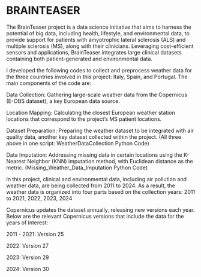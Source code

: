 # BRAINTEASER 

The BrainTeaser project is a data science initiative that aims to harness the potential of big data, including health, lifestyle, and environmental data, to provide support for patients with amyotrophic lateral sclerosis (ALS) and multiple sclerosis (MS), along with their clinicians. Leveraging cost-efficient sensors and applications, BrainTeaser integrates large clinical datasets containing both patient-generated and environmental data.

I developed the following codes to collect and preprocess weather data for the three countries involved in this project: Italy, Spain, and Portugal. The main components of the code are:

Data Collection: Gathering large-scale weather data from the Copernicus (E-OBS dataset), a key European data source.

Location Mapping: Calculating the closest European weather station locations that correspond to the project’s MS patient locations.

Dataset Preparation: Preparing the weather dataset to be integrated with air quality data, another key dataset collected within the project.
(All three above in one script: WeatherDataCollection Python Code)

Data Imputation: Addressing missing data in certain locations using the K-Nearest Neighbor (KNN) imputation method, with Euclidean distance as the metric. (Missing_Weather_Data_Imputation Python Code)


    
In this project, clinical and environmental data, including air pollution and weather data, are being collected from 2011 to 2024. As a result, the weather data is organized into four parts based on the collection years: 2011 to 2021, 2022, 2023, 2024

Copernicus updates the dataset annually, releasing new versions each year. Below are the relevant Copernicus versions that include the data for the years of interest:

2011 - 2021: Version 25 

2022: Version 27 

2023: Version 29

2024: Version 30

     
